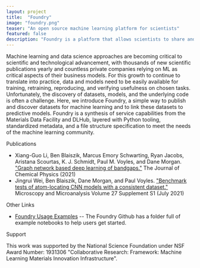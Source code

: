```yaml
---
layout: project
title:  "Foundry"
image: "foundry.png"
teaser: "An open source machine learning platform for scientists"
featured: false
description: "Foundry is a platform that allows scientists to share and access datasets and ML models while setting industry benchmarks"
---
```


Machine learning and data science approaches are becoming critical to scientific and technological advancement, with thousands of new scientific publications yearly and countless private companies relying on ML as critical aspects of their business models. For this growth to continue to translate into practice, data and models need to be easily available for training, retraining, reproducing, and verifying usefulness on chosen tasks. Unfortunately, the discovery of datasets, models, and the underlying code is often a challenge.  Here, we introduce Foundry, a simple way to publish and discover datasets for machine learning and to link these datasets to predictive models. Foundry is a synthesis of service capabilities from the Materials Data Facility and DLHub, layered with Python tooling, standardized metadata, and a file structure specification to meet the needs of the machine learning community.

Publications

-  Xiang-Guo Li, Ben Blaiszik, Marcus Emory Schwarting, Ryan Jacobs,  Aristana Scourtas, K. J. Schmidt,  Paul M. Voyles, and  Dane Morgan. ["Graph network based deep learning of bandgaps."](https://aip.scitation.org/doi/10.1063/5.0066009) The Journal of Chemical Physics (2021)
-  Jingrui Wei, Ben Blaiszik, Dane Morgan, and Paul Voyles. ["Benchmark tests of atom-locating CNN models with a consistent dataset."](https://www.cambridge.org/core/journals/microscopy-and-microanalysis/article/benchmark-tests-of-atomlocating-cnn-models-with-a-consistent-dataset/820A111B3BDEB7FB56D85F8D40DEB2BA) Microscopy and Microanalysis Volume 27 Supplement S1 (July 2021)


Other Links

- [Foundry Usage Examples](https://github.com/MLMI2-CSSI/foundry/tree/main/examples) -- The Foundry Github has a folder full of example notebooks to help users get started.

Support

This work was supported by the National Science Foundation under NSF Award Number: 1931306 "Collaborative Research: Framework: Machine Learning Materials Innovation Infrastructure".
